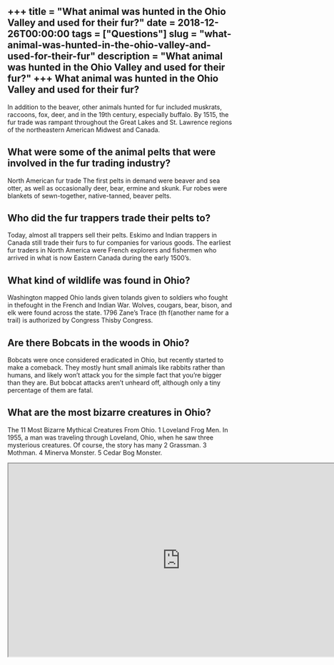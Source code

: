 +++
title = "What animal was hunted in the Ohio Valley and used for their fur?"
date = 2018-12-26T00:00:00
tags = ["Questions"]
slug = "what-animal-was-hunted-in-the-ohio-valley-and-used-for-their-fur"
description = "What animal was hunted in the Ohio Valley and used for their fur?"
+++
What animal was hunted in the Ohio Valley and used for their fur?
-----------------------------------------------------------------

In addition to the beaver, other animals hunted for fur included muskrats, raccoons, fox, deer, and in the 19th century, especially buffalo. By 1515, the fur trade was rampant throughout the Great Lakes and St. Lawrence regions of the northeastern American Midwest and Canada.

What were some of the animal pelts that were involved in the fur trading industry?
----------------------------------------------------------------------------------

North American fur trade The first pelts in demand were beaver and sea otter, as well as occasionally deer, bear, ermine and skunk. Fur robes were blankets of sewn-together, native-tanned, beaver pelts.

Who did the fur trappers trade their pelts to?
----------------------------------------------

Today, almost all trappers sell their pelts. Eskimo and Indian trappers in Canada still trade their furs to fur companies for various goods. The earliest fur traders in North America were French explorers and fishermen who arrived in what is now Eastern Canada during the early 1500’s.

What kind of wildlife was found in Ohio?
----------------------------------------

Washington mapped Ohio lands given tolands given to soldiers who fought in thefought in the French and Indian War. Wolves, cougars, bear, bison, and elk were found across the state. 1796 Zane’s Trace (th f(another name for a trail) is authorized by Congress Thisby Congress.

Are there Bobcats in the woods in Ohio?
---------------------------------------

Bobcats were once considered eradicated in Ohio, but recently started to make a comeback. They mostly hunt small animals like rabbits rather than humans, and likely won’t attack you for the simple fact that you’re bigger than they are. But bobcat attacks aren’t unheard off, although only a tiny percentage of them are fatal.

What are the most bizarre creatures in Ohio?
--------------------------------------------

The 11 Most Bizarre Mythical Creatures From Ohio. 1 Loveland Frog Men. In 1955, a man was traveling through Loveland, Ohio, when he saw three mysterious creatures. Of course, the story has many 2 Grassman. 3 Mothman. 4 Minerva Monster. 5 Cedar Bog Monster.

<iframe allow="accelerometer; autoplay; clipboard-write; encrypted-media; gyroscope; picture-in-picture" allowfullscreen="" class="__youtube_prefs__  epyt-is-override  no-lazyload" data-no-lazy="1" data-origheight="433" data-origwidth="770" data-skipgform_ajax_framebjll="" height="433" id="_ytid_47307" loading="lazy" src="https://www.youtube.com/embed/Y0PuqpCYkfg?enablejsapi=1&autoplay=0&cc_load_policy=0&cc_lang_pref=&iv_load_policy=1&loop=0&modestbranding=0&rel=1&fs=1&playsinline=0&autohide=2&theme=dark&color=red&controls=1&" title="YouTube player" width="770"></iframe>